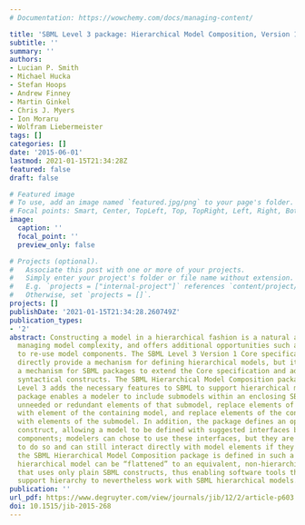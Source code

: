 ```yaml
---
# Documentation: https://wowchemy.com/docs/managing-content/

title: 'SBML Level 3 package: Hierarchical Model Composition, Version 1 Release 3'
subtitle: ''
summary: ''
authors:
- Lucian P. Smith
- Michael Hucka
- Stefan Hoops
- Andrew Finney
- Martin Ginkel
- Chris J. Myers
- Ion Moraru
- Wolfram Liebermeister
tags: []
categories: []
date: '2015-06-01'
lastmod: 2021-01-15T21:34:28Z
featured: false
draft: false

# Featured image
# To use, add an image named `featured.jpg/png` to your page's folder.
# Focal points: Smart, Center, TopLeft, Top, TopRight, Left, Right, BottomLeft, Bottom, BottomRight.
image:
  caption: ''
  focal_point: ''
  preview_only: false

# Projects (optional).
#   Associate this post with one or more of your projects.
#   Simply enter your project's folder or file name without extension.
#   E.g. `projects = ["internal-project"]` references `content/project/deep-learning/index.md`.
#   Otherwise, set `projects = []`.
projects: []
publishDate: '2021-01-15T21:34:28.260749Z'
publication_types:
- '2'
abstract: Constructing a model in a hierarchical fashion is a natural approach to
  managing model complexity, and offers additional opportunities such as the potential
  to re-use model components. The SBML Level 3 Version 1 Core specification does not
  directly provide a mechanism for defining hierarchical models, but it does provide
  a mechanism for SBML packages to extend the Core specification and add additional
  syntactical constructs. The SBML Hierarchical Model Composition package for SBML
  Level 3 adds the necessary features to SBML to support hierarchical modeling. The
  package enables a modeler to include submodels within an enclosing SBML model, delete
  unneeded or redundant elements of that submodel, replace elements of that submodel
  with element of the containing model, and replace elements of the containing model
  with elements of the submodel. In addition, the package defines an optional “port”
  construct, allowing a model to be defined with suggested interfaces between hierarchical
  components; modelers can chose to use these interfaces, but they are not required
  to do so and can still interact directly with model elements if they so chose. Finally,
  the SBML Hierarchical Model Composition package is defined in such a way that a
  hierarchical model can be “flattened” to an equivalent, non-hierarchical version
  that uses only plain SBML constructs, thus enabling software tools that do not yet
  support hierarchy to nevertheless work with SBML hierarchical models.
publication: ''
url_pdf: https://www.degruyter.com/view/journals/jib/12/2/article-p603.xml
doi: 10.1515/jib-2015-268
---
```

